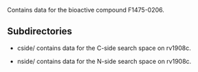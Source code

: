Contains data for the bioactive compound F1475-0206.

## Subdirectories

- cside/ contains data for the C-side search space on rv1908c.

- nside/ contains data for the N-side search space on rv1908c.

